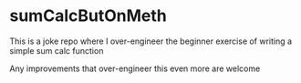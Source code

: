 # sumCalcButOnMeth

This is a joke repo where I over-engineer the beginner exercise of writing a simple sum calc function

Any improvements that over-engineer this even more are welcome